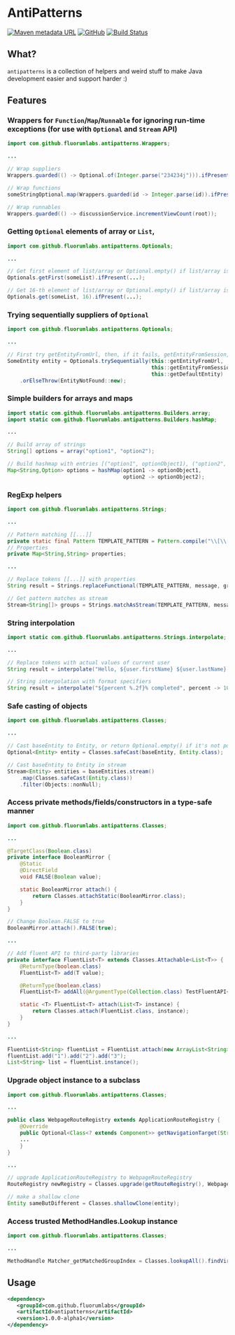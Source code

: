 # AntiPatterns


[![Maven metadata URL](https://img.shields.io/maven-metadata/v/http/oss.sonatype.org/content/groups/public/com/github/fluorumlabs/antipatterns/maven-metadata.xml.svg)](https://oss.sonatype.org/content/groups/public/com/github/fluorumlabs/antipatterns/) 
[![GitHub](https://img.shields.io/github/license/fluorumlabs/antipatterns.svg)](https://github.com/fluorumlabs/antipatterns/blob/master/LICENSE)
 [![Build Status](https://travis-ci.com/fluorumlabs/antipatterns.svg?branch=master)](https://travis-ci.com/fluorumlabs/antipatterns) 

## What?

`antipatterns` is a collection of helpers and weird stuff to make Java development easier and support harder :)

## Features

### Wrappers for `Function`/`Map`/`Runnable` for ignoring run-time exceptions (for use with `Optional` and `Stream` API)

```java
import com.github.fluorumlabs.antipatterns.Wrappers;

...

// Wrap suppliers
Wrappers.guarded(() -> Optional.of(Integer.parse("234234j"))).ifPresent(...);

// Wrap functions
someStringOptional.map(Wrappers.guarded(id -> Integer.parse(id)).ifPresent(...);

// Wrap runnables
Wrappers.guarded(() -> discussionService.incrementViewCount(root));
```

### Getting `Optional` elements of array or `List`, 

```java
import com.github.fluorumlabs.antipatterns.Optionals;

...

// Get first element of list/array or Optional.empty() if list/array is null or empty
Optionals.getFirst(someList).ifPresent(...);

// Get 16-th element of list/array or Optional.empty() if list/array is null or has less then 17 elements
Optionals.get(someList, 16).ifPresent(...);
```

### Trying sequentially suppliers of `Optional`

```java
import com.github.fluorumlabs.antipatterns.Optionals;

...

// First try getEntityFromUrl, then, if it fails, getEntityFromSession, otherwise obtain default entity
SomeEntity entity = Optionals.trySequentially(this::getEntityFromUrl, 
                                              this::getEntityFromSession, 
                                              this::getDefaultEntity)
    .orElseThrow(EntityNotFound::new);
```

### Simple builders for arrays and maps

```java
import static com.github.fluorumlabs.antipatterns.Builders.array;
import static com.github.fluorumlabs.antipatterns.Builders.hashMap;

...

// Build array of strings
String[] options = array("option1", "option2");

// Build hashmap with entries [("option1", optionObject1), ("option2", optionObject2)]
Map<String,Option> options = hashMap(option1 -> optionObject1, 
                                     option2 -> optionObject2);
```

### RegExp helpers

```java
import com.github.fluorumlabs.antipatterns.Strings;

...

// Pattern matching [[...]]
private static final Pattern TEMPLATE_PATTERN = Pattern.compile("\\[\\[([^\\]]+)\\]\\]");
// Properties
private Map<String,String> properties;

...

// Replace tokens [[...]] with properties
String result = Strings.replaceFunctional(TEMPLATE_PATTERN, message, groups -> properties.get(groups[1]));

// Get pattern matches as stream
Stream<String[]> groups = Strings.matchAsStream(TEMPLATE_PATTERN, message);
```

### String interpolation

```java
import static com.github.fluorumlabs.antipatterns.Strings.interpolate;

...

// Replace tokens with actual values of current user
String result = interpolate("Hello, ${user.firstName} ${user.lastName}!", user -> getCurrentUser());

// String interpolation with format specifiers
String result = interpolate("${percent %.2f}% completed", percent -> 100*progressValue);
``` 

### Safe casting of objects

```java
import com.github.fluorumlabs.antipatterns.Classes;

...

// Cast baseEntity to Entity, or return Optional.empty() if it's not possible
Optional<Entity> entity = Classes.safeCast(baseEntity, Entity.class);

// Cast baseEntity to Entity in stream
Stream<Entity> entities = baseEntities.stream()
    .map(Classes.safeCast(Entity.class))
    .filter(Objects::nonNull);
```

### Access private methods/fields/constructors in a type-safe manner

```java
import com.github.fluorumlabs.antipatterns.Classes;

...

@TargetClass(Boolean.class)
private interface BooleanMirror {
    @Static
    @DirectField
    void FALSE(Boolean value);

    static BooleanMirror attach() {
        return Classes.attachStatic(BooleanMirror.class);
    }
}

// Change Boolean.FALSE to true
BooleanMirror.attach().FALSE(true);

...

// Add fluent API to third-party libraries
private interface FluentList<T> extends Classes.Attachable<List<T>> {
    @ReturnType(boolean.class)
    FluentList<T> add(T value);

    @ReturnType(boolean.class)
    FluentList<T> addAll(@ArgumentType(Collection.class) TestFluentAPI<T> other);

    static <T> FluentList<T> attach(List<T> instance) {
        return Classes.attach(FluentList.class, instance);
    }
}

...

FluentList<String> fluentList = FluentList.attach(new ArrayList<String>());
fluentList.add("1").add("2").add("3");
List<String> list = fluentList.instance();
```

### Upgrade object instance to a subclass

```java
import com.github.fluorumlabs.antipatterns.Classes;

...

public class WebpageRouteRegistry extends ApplicationRouteRegistry {
	@Override
	public Optional<Class<? extends Component>> getNavigationTarget(String pathString, List<String> segments) {
    ...
    }
}

...

// upgrade ApplicationRouteRegistry to WebpageRouteRegistry
RouteRegistry newRegistry = Classes.upgrade(getRouteRegistry(), WebpageRouteRegistry.class);

// make a shallow clone
Entity sameButDifferent = Classes.shallowClone(entity);
```

### Access trusted MethodHandles.Lookup instance

```java
import com.github.fluorumlabs.antipatterns.Classes;

...

MethodHandle Matcher_getMatchedGroupIndex = Classes.lookupAll().findVirtual(Matcher.class, "getMatchedGroupIndex", MethodType.methodType(int.class, String.class));
```

## Usage

```xml
<dependency>
   <groupId>com.github.fluorumlabs</groupId>
   <artifactId>antipatterns</artifactId>
   <version>1.0.0-alpha1</version>
</dependency>
```
